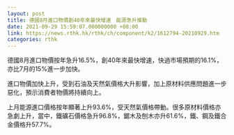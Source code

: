 ```yaml
---
layout: post
title: 德國8月進口物價創40年來最快增速　能源急升推動
date: 2021-09-29 15:59:07.000000000 +08:00
link: https://news.rthk.hk/rthk/ch/component/k2/1612794-20210929.htm
categories: rthk
---
```


德國8月進口物價按年急升16.5%，創40年來最快增速，快過市場預期的16.1%，亦比7月的15%進一步加快。

進口物價加快上升，受到石油及天然氣價格大升影響，加上原材料供應問題進一步惡化，預示消費者物價將持續向上。

上月能源進口價格按年顯著上升93.6%，受天然氣價格帶動。很多原材料價格亦急劇上升，當中，鐵礦石價格急升96.8%，鋸木及刨木亦升61.6%，鐵、鋼及鐵合金價格升57.7%。
